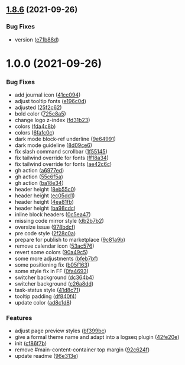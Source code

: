## [1.8.6](https://github.com/pengx17/logseq-laurel-theme/compare/v1.8.5...v1.8.6) (2021-09-26)


### Bug Fixes

* version ([e71b88d](https://github.com/pengx17/logseq-laurel-theme/commit/e71b88ddd1876829b74db2905da1d1e04c2bf12e))

# 1.0.0 (2021-09-26)


### Bug Fixes

* add journal icon ([41cc094](https://github.com/pengx17/logseq-laurel-theme/commit/41cc094218b333279173d996752608eb923490b0))
* adjust tooltip fonts ([e196c0d](https://github.com/pengx17/logseq-laurel-theme/commit/e196c0dc1304b5d0d4225851afc1bf7ff065d716))
* adjusted ([25f2c62](https://github.com/pengx17/logseq-laurel-theme/commit/25f2c62bc11a938b0bfa482b6521f9a5ce327dfd))
* bold color ([725c8a5](https://github.com/pengx17/logseq-laurel-theme/commit/725c8a570e5832688e6a7919ecc8320c7f0293f2))
* change logo z-index ([fd31b23](https://github.com/pengx17/logseq-laurel-theme/commit/fd31b23a0fae4e41e8a79b1543fac98a4f2506cb))
* colors ([fda4c8b](https://github.com/pengx17/logseq-laurel-theme/commit/fda4c8beab86c02a8982cc398a2ebcdce6690a0b))
* colors ([6fafc0c](https://github.com/pengx17/logseq-laurel-theme/commit/6fafc0ca20216869971466df15f48a32a765bfb9))
* dark mode block-ref underline ([9e64991](https://github.com/pengx17/logseq-laurel-theme/commit/9e64991b7b03d873896ce9d4f7172d8f78c80ef2))
* dark mode guideline ([8d09ce6](https://github.com/pengx17/logseq-laurel-theme/commit/8d09ce6a41b8014113c17ab9b5e74db2cf2790c3))
* fix slash command scrollbar ([1f55145](https://github.com/pengx17/logseq-laurel-theme/commit/1f55145e09f9f9b2c897f309e6349dd6be5fd57f))
* fix tailwind override for fonts ([ff18a34](https://github.com/pengx17/logseq-laurel-theme/commit/ff18a34dde635191a858ae4607421de529fd2cea))
* fix tailwind override for fonts ([ae42c6c](https://github.com/pengx17/logseq-laurel-theme/commit/ae42c6c946a899d94250dc94381bb385b9bc0f08))
* gh action ([a6977ed](https://github.com/pengx17/logseq-laurel-theme/commit/a6977edb5ab4fcf3b4198e008def29ac68560491))
* gh action ([55c6f5a](https://github.com/pengx17/logseq-laurel-theme/commit/55c6f5ab4a09062a09a1ac91edd3c50f42dce93d))
* gh action ([ba18e34](https://github.com/pengx17/logseq-laurel-theme/commit/ba18e34ee0c3673e18d1955462dd882e982e31d4))
* header height ([8eb55c0](https://github.com/pengx17/logseq-laurel-theme/commit/8eb55c01fdfc28bd4b4147c9e416e6596b9b3b62))
* header height ([ec05dd1](https://github.com/pengx17/logseq-laurel-theme/commit/ec05dd13a3d8fa22e5d11d529c88f7388e5bd1f4))
* header height ([4ea81fb](https://github.com/pengx17/logseq-laurel-theme/commit/4ea81fb4a152c28fed03d03b34861de0cd526a65))
* header height ([ba98cdc](https://github.com/pengx17/logseq-laurel-theme/commit/ba98cdc87809e97a5008fd85d7172ca5cb45e8bc))
* inline block headers ([0c5ea47](https://github.com/pengx17/logseq-laurel-theme/commit/0c5ea4782ae9d02485fd492640aec2058bfc69fe))
* missing code mirror style ([db2b7b2](https://github.com/pengx17/logseq-laurel-theme/commit/db2b7b2d1ab7591d7371794b92a2c20fd9543f31))
* oversize issue ([978bdcf](https://github.com/pengx17/logseq-laurel-theme/commit/978bdcfaffc4ab94a7a1bdb369501cb0ce3f1c41))
* pre code style ([2f28c0a](https://github.com/pengx17/logseq-laurel-theme/commit/2f28c0a58d694d71143ce266f9af28bf5a9e449f))
* prepare for publish to marketplace ([9c81a9b](https://github.com/pengx17/logseq-laurel-theme/commit/9c81a9b315bb12c41645976ada388b7d18497df2))
* remove calendar icon ([53ac576](https://github.com/pengx17/logseq-laurel-theme/commit/53ac5762effee848e944a058296a29cb8819269a))
* revert some colors ([90a49c5](https://github.com/pengx17/logseq-laurel-theme/commit/90a49c5ea4f329c69fdc0ea82241f013267683f0))
* some more adjustments ([bfeb7bf](https://github.com/pengx17/logseq-laurel-theme/commit/bfeb7bf8ec7125d31b88411dffc4d8ea151b0b78))
* some positioning fix ([b05f163](https://github.com/pengx17/logseq-laurel-theme/commit/b05f1634575cf8eabe2af465d281d01f3285dd60))
* some style fix in FF ([0fa4693](https://github.com/pengx17/logseq-laurel-theme/commit/0fa46936863c2bfdb0ba97dc9338bf65d32b2707))
* switcher background ([dc364b4](https://github.com/pengx17/logseq-laurel-theme/commit/dc364b47efc1ea14b24b425a1c4464380b796c90))
* switcher background ([c26a8dd](https://github.com/pengx17/logseq-laurel-theme/commit/c26a8dd6c0175af3e85713f8fb753c5b21c7d82c))
* task-status style ([41d8c71](https://github.com/pengx17/logseq-laurel-theme/commit/41d8c711d5cfc2d280ad113d9db85d0a79fb9583))
* tooltip padding ([df840f4](https://github.com/pengx17/logseq-laurel-theme/commit/df840f4cdda7bce14b5c7c0b6a18b97437b6603c))
* update color ([ad8c1d8](https://github.com/pengx17/logseq-laurel-theme/commit/ad8c1d832f76053d457373532daef6a3dbd1d78d))


### Features

* adjust page preview styles ([bf399bc](https://github.com/pengx17/logseq-laurel-theme/commit/bf399bcf0f3de76d22954a9d4159e27fe85017d6))
* give a formal theme name and adapt into a logseq plugin ([42fe20e](https://github.com/pengx17/logseq-laurel-theme/commit/42fe20edcf94ab41976035d6211d8f66e787fe14))
* init ([cf86f7b](https://github.com/pengx17/logseq-laurel-theme/commit/cf86f7b7fd4668ae2772f67cd6fd9b2e6c4bc3cf))
* remove #main-content-container top margin ([92c624f](https://github.com/pengx17/logseq-laurel-theme/commit/92c624f5a06cbad5e2893b97bc4bf71a8bfc8f42))
* update readme ([96e313e](https://github.com/pengx17/logseq-laurel-theme/commit/96e313ef0bc32f6980c1d882f7940a4b95aac60d))
